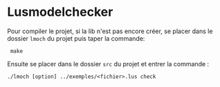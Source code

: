 # Lusmodelchecker


Pour compiler le projet, si la lib n'est pas encore créer,
se placer dans le dossier `lmoch` du projet puis taper la commande:
     
     make

Ensuite se placer dans le dossier `src` du projet et entrer la commande :

    ./lmoch [option] ../exemples/<fichier>.lus check

	
